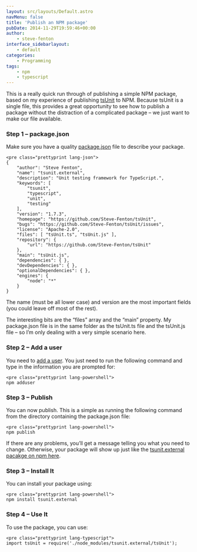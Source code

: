 ```yaml
---
layout: src/layouts/Default.astro
navMenu: false
title: 'Publish an NPM package'
pubDate: 2014-11-29T19:59:46+00:00
author:
    - steve-fenton
interface_sidebarlayout:
    - default
categories:
    - Programming
tags:
    - npm
    - typescript
---
```


This is a really quick run through of publishing a simple NPM package, based on my experience of publishing [tsUnit](https://github.com/Steve-Fenton/tsUnit) to NPM. Because tsUnit is a single file, this provides a great opportunity to see how to publish a package without the distraction of a complicated package – we just want to make our file available.

### Step 1 – package.json

Make sure you have a quality [package.json](https://www.npmjs.org/doc/files/package.json.html) file to describe your package.

```
<pre class="prettyprint lang-json">
{
    "author": "Steve Fenton",
    "name": "tsunit.external",
    "description": "Unit testing framework for TypeScript.",
    "keywords": [
        "tsunit",
        "typescript",
        "unit",
        "testing"
    ],
    "version": "1.7.3",
    "homepage": "https://github.com/Steve-Fenton/tsUnit",
    "bugs": "https://github.com/Steve-Fenton/tsUnit/issues",
    "license": "Apache-2.0",
    "files": [ "tsUnit.ts", "tsUnit.js" ],
    "repository": {
        "url": "https://github.com/Steve-Fenton/tsUnit"
    },
    "main": "tsUnit.js",
    "dependencies": { },
    "devDependencies": { },
    "optionalDependencies": { },
    "engines": {
        "node": "*"
    }
}
```

The name (must be all lower case) and version are the most important fields (you could leave off most of the rest).

The interesting bits are the “files” array and the “main” property. My package.json file is in the same folder as the tsUnit.ts file and the tsUnit.js file – so I’m only dealing with a very simple scenario here.

### Step 2 – Add a user

You need to [add a user](https://www.npmjs.org/doc/cli/npm-adduser.html). You just need to run the following command and type in the information you are prompted for:

```
<pre class="prettyprint lang-powershell">
npm adduser
```

### Step 3 – Publish

You can now publish. This is a simple as running the following command from the directory containing the package.json file:

```
<pre class="prettyprint lang-powershell">
npm publish
```

If there are any problems, you’ll get a message telling you what you need to change. Otherwise, your package will show up just like the [tsunit.external pacakge on npm here](https://www.npmjs.org/package/tsunit.external).

### Step 3 – Install It

You can install your package using:

```
<pre class="prettyprint lang-powershell">
npm install tsunit.external
```

### Step 4 – Use It

To use the package, you can use:

```
<pre class="prettyprint lang-typescript">
import tsUnit = require('./node_modules/tsunit.external/tsUnit');
```
